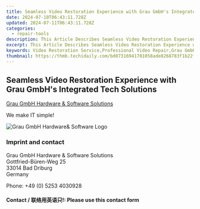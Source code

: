 ```yaml
---
title: Seamless Video Restoration Experience with Grau GmbH's Integrated Tech Solutions
date: 2024-07-10T06:43:11.728Z
updated: 2024-07-11T06:43:11.728Z
categories:
  - repair-tools
description: This Article Describes Seamless Video Restoration Experience with Grau GmbH's Integrated Tech Solutions
excerpt: This Article Describes Seamless Video Restoration Experience with Grau GmbH's Integrated Tech Solutions
keywords: Video Restoration Service,Professional Video Repair,Grau GmbH Restoration Tech,High-Quality Video Recovery,Digital Media Restoration Company,Expert Video Enhancement Solutions,Advanced Video Repair Services
thumbnail: https://thmb.techidaily.com/bd07316941701058ade8268783f1b22f361afa62011ca186263bd79d53a465d1.png
---
```


## Seamless Video Restoration Experience with Grau GmbH's Integrated Tech Solutions

[Grau GmbH Hardware & Software Solutions](https://main.grauonline.de/)

We make IT simple!

![Grau GmbH Hardware& Software Logo](https://main.grauonline.de/wp-content/uploads/2021/05/output-onlinepngtools.png)

### Imprint and contact

 Grau GmbH Hardware & Software Solutions  
 Gottfried-Büren-Weg 25  
 33014 Bad Driburg  
 Germany

Phone: +49 (0) 5253 4030928

#### Contact / 联络用英语只!: Please use this contact form

<ins class="adsbygoogle"
     style="display:block"
     data-ad-format="autorelaxed"
     data-ad-client="ca-pub-7571918770474297"
     data-ad-slot="1223367746"></ins>



<ins class="adsbygoogle"
     style="display:block"
     data-ad-client="ca-pub-7571918770474297"
     data-ad-slot="8358498916"
     data-ad-format="auto"
     data-full-width-responsive="true"></ins>


